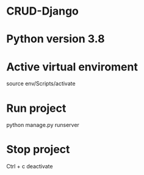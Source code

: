 # CRUD-Django

# Python version 3.8

# Active virtual enviroment
source env/Scripts/activate

# Run project
python manage.py runserver

# Stop project
Ctrl + c
deactivate